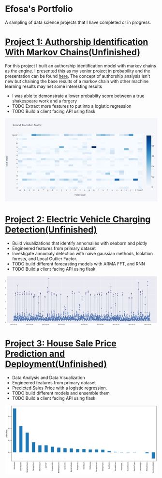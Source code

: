 #  Efosa's Portfolio
A sampling of data science projects that I have completed or in progress.

# [Project 1: Authorship Identification With Markov Chains(Unfinished)](https://github.com/efosazuwa/markov_project)
For this project I built an authorship identification model with markov chains as the engine. I presented this as my senior project in probability and the presentation can be found [here](https://docs.google.com/presentation/d/1Hekx661TCKPk-plh0Qi3wfAaYu22OFJeHjzL5LfukWA/edit?usp=sharing). The concept of authorship analysis isn't new but chaining the base results of a markov chain with other machine learning results may net some interesting results
* I was able to demonstrate a lower probabiity score between a true shakespeare work and a forgery
* TODO Extract more features to put into a logistic regression
* TODO Build a client facing API using flask 

![](/images/markov_transition_matrix.png)

# [Project 2: Electric Vehicle Charging Detection(Unfinished)](https://colab.research.google.com/drive/1imM6GxT0zFiLUi0VVbpDA_JsNNKIwn16#scrollTo=O6a21YEWCzbF)
* Build visualizations that identify annomalies with seaborn and plotly
* Engineered features from primary dataset 
* Investigate annomaly detection with naive gaussian methods, Isolation forests, and Local Outlier Factor. 
* TODO build different forecasting models with ARMA FFT, and RNN
* TODO Build a client facing API using flask 

![](/images/EV_charging_annomalies.png)

# [Project 3: House Sale Price Prediction and Deployment(Unfinished)](https://github.com/efosazuwa/housing_prices_deployment)
* Data Analysis and Data Visualization
* Engineered features from primary dataset 
* Predicted Sales Price with a logistic regression. 
* TODO build different models and ensemble them
* TODO Build a client facing API using flask 

![](/images/lasso_coefficients.png)



